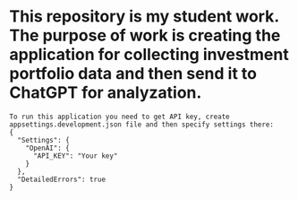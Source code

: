 # This repository is my student work. The purpose of work is creating the application for collecting investment portfolio data and then send it to ChatGPT for analyzation. 

```
To run this application you need to get API key, create appsettings.development.json file and then specify settings there:
{
  "Settings": {
    "OpenAI": {
      "API_KEY": "Your key"
    }
  },
  "DetailedErrors": true
}
```

